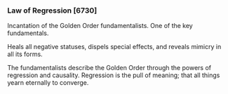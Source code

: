 ### Law of Regression [6730]

Incantation of the Golden Order fundamentalists. One of the key fundamentals.

Heals all negative statuses, dispels special effects, and reveals mimicry in all its forms.

The fundamentalists describe the Golden Order through the powers of regression and causality. Regression is the pull of meaning; that all things yearn eternally to converge.